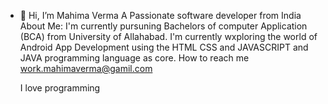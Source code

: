 - 👋 Hi, I’m Mahima Verma
A Passionate software developer from India
          About Me:
  I'm currently pursuning Bachelors of computer Application (BCA) from University of Allahabad.
  I'm currently wxploring the world of Android App Development using the HTML CSS and JAVASCRIPT and JAVA programming language as core.
         How to reach me
  work.mahimaverma@gamil.com

  I love programming
